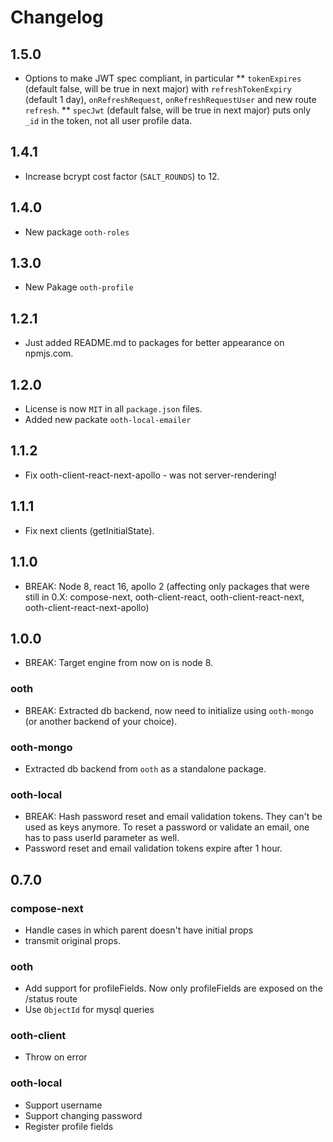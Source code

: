 # Changelog

## 1.5.0

* Options to make JWT spec compliant, in particular
** `tokenExpires` (default false, will be true in next major) with `refreshTokenExpiry` (default  1 day), `onRefreshRequest`, `onRefreshRequestUser` and new route `refresh`.
** `specJwt` (default false, will be true in next major) puts only `_id` in the token, not all user profile data.

## 1.4.1

* Increase bcrypt cost factor (`SALT_ROUNDS`) to 12.

## 1.4.0

* New package `ooth-roles`

## 1.3.0

* New Pakage `ooth-profile`

## 1.2.1

* Just added README.md to packages for better appearance on npmjs.com.

## 1.2.0

* License is now `MIT` in all `package.json` files.
* Added new packate `ooth-local-emailer`

## 1.1.2

* Fix ooth-client-react-next-apollo - was not server-rendering!

## 1.1.1

* Fix next clients (getInitialState).

## 1.1.0

* BREAK: Node 8, react 16, apollo 2 (affecting only packages that were still in 0.X: compose-next, ooth-client-react, ooth-client-react-next, ooth-client-react-next-apollo)

## 1.0.0

* BREAK: Target engine from now on is node 8.

### ooth

* BREAK: Extracted db backend, now need to initialize using `ooth-mongo` (or another backend of your choice).

### ooth-mongo

* Extracted db backend from `ooth` as a standalone package.

### ooth-local

* BREAK: Hash password reset and email validation tokens. They can't be used as keys anymore. To reset a password or validate an email, one has to pass userId parameter as well.
* Password reset and email validation tokens expire after 1 hour.

## 0.7.0

### compose-next

* Handle cases in which parent doesn't have initial props
* transmit original props.

### ooth

* Add support for profileFields. Now only profileFields are exposed on the /status route
* Use `ObjectId` for mysql queries

### ooth-client

* Throw on error

### ooth-local

* Support username
* Support changing password
* Register profile fields